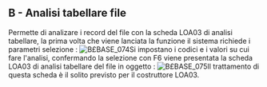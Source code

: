 ## B - Analisi tabellare file
Permette di analizare i record del file con la scheda LOA03 di analisi tabellare, la prima volta che viene lanciata la funzione il sistema richiede i parametri selezione : 
![B£BASE_074](http://localhost:3000/immagini/MBDOC_SCH-OJFILE_B/BXBASE_074.png)Si impostano i codici e i valori su cui fare l'analisi, confermando la selezione con F6 viene presentata la scheda LOA03 di analisi tabellare del file in oggetto : 
![B£BASE_075](http://localhost:3000/immagini/MBDOC_SCH-OJFILE_B/BXBASE_075.png)Il trattamento di questa scheda è il solito previsto per il costruttore LOA03.
